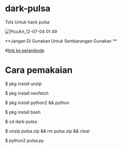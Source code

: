 # dark-pulsa
Tols Untuk hack pulsa

![PicsArt_12-07-04 01 49](https://user-images.githubusercontent.com/43435359/70405133-b7c3ab00-1a6e-11ea-8d3c-331bbcf97640.jpg)

**Jangan Di Gunakan Untuk Sembarangan Gunakan **

#[link ke petanikode](https://wa.me/6283129621297?text=)

# Cara pemakaian

$ pkg install unzip

$ pkg install neofetch
 
$ pkg install python2 && python

$ pkg install bash

$ cd dark-pulsa

$ unzip pulsa.zip && rm pulsa.zip && clear 

$ python2 pulsa.py
